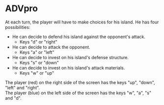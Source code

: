 # ADVpro

At each turn, the player will have to make choices for his island. 
He has four possibilities: 
- He can decide to defend his island against the opponent's attack.
  - Keys "d" or "right"
- He can decide to attack the opponent.
  - Keys "a" or "left"
- He can decide to invest on his island's defense structure.
  - Keys "s" or "down"
- He can decide to invest on his island's attack materials. 
  - Keys "w" or "up"

The player (red) on the right side of the screen has the keys "up", "down", "left" and "right". <br>
The player (blue) on the left side of the screen has the keys "w", "a", "s" and "d". 

